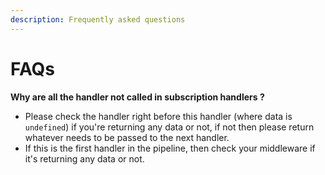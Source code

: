 ```yaml
---
description: Frequently asked questions
---
```


# FAQs

**Why are all the handler not called in subscription handlers ?**

* Please check the handler right before this handler \(where data is `undefined`\) if you're returning any data or not, if not then please return whatever needs to be passed to the next handler.
* If this is the first handler in the pipeline, then check your middleware if it's returning any data or not.

